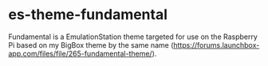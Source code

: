 # es-theme-fundamental
Fundamental is a EmulationStation theme targeted for use on the Raspberry Pi based on my BigBox theme by the same name (https://forums.launchbox-app.com/files/file/265-fundamental-theme/).
